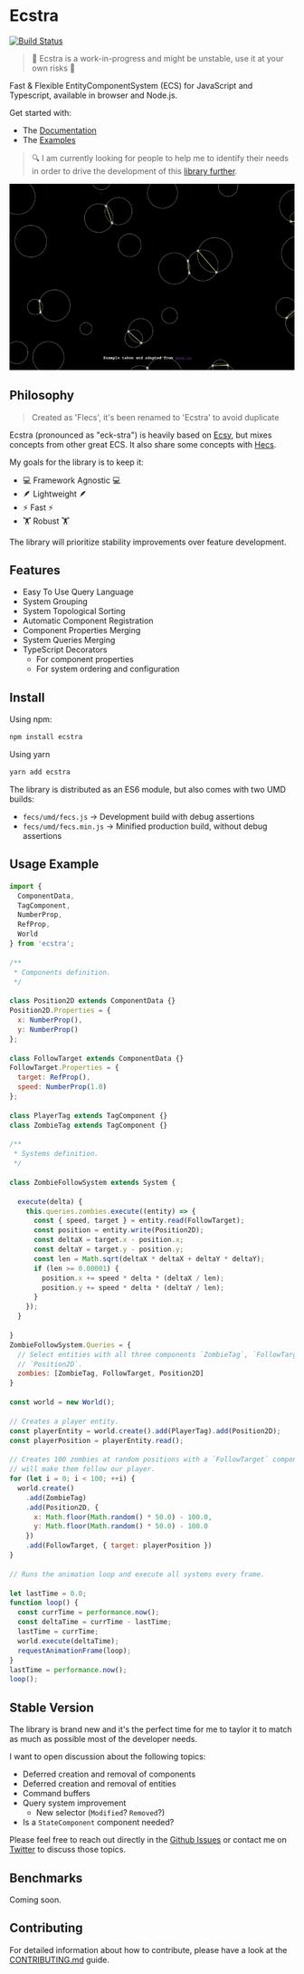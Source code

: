 # Ecstra

[![Build Status](https://travis-ci.com/DavidPeicho/ecstra.svg?branch=main)](https://travis-ci.com/DavidPeicho/ecstra)


> 🚧 Ecstra is a work-in-progress and might be unstable, use it at your
> own risks 🚧

Fast & Flexible EntityComponentSystem (ECS) for JavaScript and Typescript, available in browser and Node.js.

Get started with:
* The [Documentation](./DOC.md)
* The [Examples](./example)

> 🔍 I am currently looking for people to help me to identify their needs in order to drive the development of this [library further](#stable-version).

<p align="center">
  <img src="./example.gif">
</p>

## Philosophy

> Created as 'Flecs', it's been renamed to 'Ecstra' to avoid duplicate

Ecstra (pronounced as "eck-stra") is heavily based on [Ecsy](https://github.com/ecsyjs/ecsy), but mixes concepts from other great ECS. It also share some concepts with
[Hecs](https://github.com/gohyperr/hecs/).

My goals for the library is to keep it:

* 💻 Framework Agnostic 💻
* 🪶 Lightweight 🪶
* ⚡ Fast ⚡
* 🏋️ Robust 🏋️

The library will prioritize stability improvements over feature development.

## Features

* Easy To Use Query Language
* System Grouping
* System Topological Sorting
* Automatic Component Registration
* Component Properties Merging
* System Queries Merging
* TypeScript Decorators
  * For component properties
  * For system ordering and configuration

## Install

Using npm:

```sh
npm install ecstra
```

Using yarn

```sh
yarn add ecstra
```

The library is distributed as an ES6 module, but also comes with two UMD builds:
* `fecs/umd/fecs.js` → Development build with debug assertions
* `fecs/umd/fecs.min.js` → Minified production build, without  debug assertions

## Usage Example

```js
import {
  ComponentData,
  TagComponent,
  NumberProp,
  RefProp,
  World
} from 'ecstra';

/**
 * Components definition.
 */

class Position2D extends ComponentData {}
Position2D.Properties = {
  x: NumberProp(),
  y: NumberProp()
};

class FollowTarget extends ComponentData {}
FollowTarget.Properties = {
  target: RefProp(),
  speed: NumberProp(1.0)
};

class PlayerTag extends TagComponent {}
class ZombieTag extends TagComponent {}

/**
 * Systems definition.
 */

class ZombieFollowSystem extends System {

  execute(delta) {
    this.queries.zombies.execute((entity) => {
      const { speed, target } = entity.read(FollowTarget);
      const position = entity.write(Position2D);
      const deltaX = target.x - position.x;
      const deltaY = target.y - position.y;
      const len = Math.sqrt(deltaX * deltaX + deltaY * deltaY);
      if (len >= 0.00001) {
        position.x += speed * delta * (deltaX / len);
        position.y += speed * delta * (deltaY / len);
      }
    });
  }

}
ZombieFollowSystem.Queries = {
  // Select entities with all three components `ZombieTag`, `FollowTarget`, and
  // `Position2D`.
  zombies: [ZombieTag, FollowTarget, Position2D]
}

const world = new World();

// Creates a player entity.
const playerEntity = world.create().add(PlayerTag).add(Position2D);
const playerPosition = playerEntity.read();

// Creates 100 zombies at random positions with a `FollowTarget` component that
// will make them follow our player.
for (let i = 0; i < 100; ++i) {
  world.create()
    .add(ZombieTag)
    .add(Position2D, {
      x: Math.floor(Math.random() * 50.0) - 100.0,
      y: Math.floor(Math.random() * 50.0) - 100.0
    })
    .add(FollowTarget, { target: playerPosition })
}

// Runs the animation loop and execute all systems every frame.

let lastTime = 0.0;
function loop() {
  const currTime = performance.now();
  const deltaTime = currTime - lastTime;
  lastTime = currTime;
  world.execute(deltaTime);
  requestAnimationFrame(loop);
}
lastTime = performance.now();
loop();
```

## Stable Version

The library is brand new and it's the perfect time for me to taylor it to match as much as possible most of the developer needs.

I want to open discussion about the following topics:
* Deferred creation and removal of components
* Deferred creation and removal of entities
* Command buffers
* Query system improvement
  * New selector (`Modified`? `Removed`?)
* Is a `StateComponent` component needed?

Please feel free to reach out directly in the [Github Issues](https://github.com/DavidPeicho/ecstra/issues) or contact me on [Twitter](https://twitter.com/DavidPeicho) to discuss those topics.

## Benchmarks

Coming soon.

## Contributing

For detailed information about how to contribute, please have a look at the [CONTRIBUTING.md](./CONTRIBUTING.md) guide.
